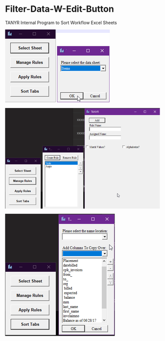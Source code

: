 # Filter-Data-W-Edit-Button
TANYR Internal Program to Sort Workflow Excel Sheets

![1](https://github.com/Connor9994/Filter-Data-W-Edit-Button/blob/main/Pictures/1.png)

![2](https://github.com/Connor9994/Filter-Data-W-Edit-Button/blob/main/Pictures/2.png)

![3](https://github.com/Connor9994/Filter-Data-W-Edit-Button/blob/main/Pictures/3.png)
